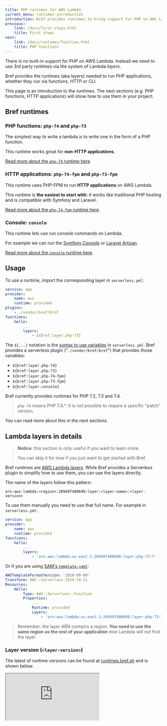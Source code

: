```yaml
---
title: PHP runtimes for AWS Lambda
current_menu: runtimes-introduction
introduction: Bref provides runtimes to bring support for PHP on AWS Lambda.
previous:
    link: /docs/first-steps.html
    title: First steps
next:
    link: /docs/runtimes/function.html
    title: PHP functions
---
```


There is no built-in support for PHP on AWS Lambda. Instead we need to use 3rd party runtimes via the system of Lambda *layers*.

Bref provides the runtimes (aka layers) needed to run PHP applications, whether they run via functions, HTTP or CLI.

This page is an introduction to the runtimes. The next sections (e.g. PHP functions, HTTP applications) will show how to use them in your project.

## Bref runtimes

### PHP functions: `php-74` and `php-73`

The simplest way to write a lambda is to write one in the form of a PHP function.

This runtime works great for **non-HTTP applications**.

[Read more about the `php-74` runtime here](/docs/runtimes/function.md).

### HTTP applications: `php-74-fpm` and `php-73-fpm`

This runtime uses PHP-FPM to run **HTTP applications** on AWS Lambda.

This runtime is **the easiest to start with**: it works like traditional PHP hosting and is compatible with Symfony and Laravel.

[Read more about the `php-74-fpm` runtime here](/docs/runtimes/http.md).

### Console: `console`

This runtime lets use run console commands on Lambda.

For example we can run the [Symfony Console](https://symfony.com/doc/master/components/console.html) or [Laravel Artisan](https://laravel.com/docs/5.8/artisan).

[Read more about the `console` runtime here](/docs/runtimes/console.md).

## Usage

To use a runtime, import the corresponding layer in `serverless.yml`:

```yaml
service: app
provider:
    name: aws
    runtime: provided
plugins:
    - ./vendor/bref/bref
functions:
    hello:
        ...
        layers:
            - ${bref:layer.php-73}
```

The `${...}` notation is the [syntax to use variables](https://serverless.com/framework/docs/providers/aws/guide/variables/) in `serverless.yml`. Bref provides a serverless plugin ("`./vendor/bref/bref`") that provides those variables:

- `${bref:layer.php-74}`
- `${bref:layer.php-73}`
- `${bref:layer.php-74-fpm}`
- `${bref:layer.php-73-fpm}`
- `${bref:layer.console}`

Bref currently provides runtimes for PHP 7.2, 7.3 and 7.4.

> `php-74` means PHP 7.4.\*. It is not possible to require a specific "patch" version.

You can read more about this in the next sections.

## Lambda layers in details

> **Notice**: this section is only useful if you want to learn more.
>
> You can skip it for now if you just want to get started with Bref.

Bref runtimes are [AWS Lambda layers](https://docs.aws.amazon.com/lambda/latest/dg/configuration-layers.html). While Bref provides a Serverless plugin to simplify how to use them, you can use the layers directly.

The name of the layers follow this pattern:

```
arn:aws:lambda:<region>:209497400698:layer:<layer-name>:<layer-version>
```

To use them manually you need to use that full name. For example in `serverless.yml`:

```yaml
service: app
provider:
    name: aws
    runtime: provided
functions:
    hello:
        ...
        layers:
            - 'arn:aws:lambda:us-east-1:209497400698:layer:php-73:7'
```

Or if you are using [SAM's `template.yaml`](https://aws.amazon.com/serverless/sam/):

```yaml
AWSTemplateFormatVersion: '2010-09-09'
Transform: AWS::Serverless-2016-10-31
Resources:
    Hello:
        Type: AWS::Serverless::Function
        Properties:
            ...
            Runtime: provided
            Layers:
                - 'arn:aws:lambda:us-east-1:209497400698:layer:php-73:7'
```

> Remember: the layer ARN contains a region. **You need to use the same region as the rest of your application** else Lambda will not find the layer.

### Layer version (`<layer-version>`)

The latest of runtime versions can be found at [runtimes.bref.sh](https://runtimes.bref.sh/) and is shown below:

<iframe src="https://runtimes.bref.sh/embedded" class="w-full h-96"></iframe>
